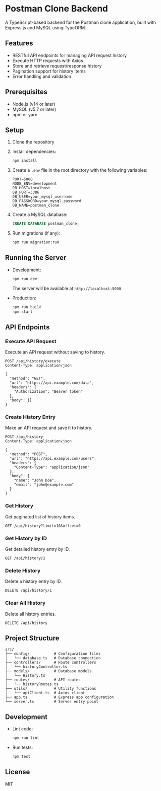 # Postman Clone Backend

A TypeScript-based backend for the Postman clone application, built with Express.js and MySQL using TypeORM.

## Features

- RESTful API endpoints for managing API request history
- Execute HTTP requests with Axios
- Store and retrieve request/response history
- Pagination support for history items
- Error handling and validation

## Prerequisites

- Node.js (v14 or later)
- MySQL (v5.7 or later)
- npm or yarn

## Setup

1. Clone the repository
2. Install dependencies:
   ```bash
   npm install
   ```
3. Create a `.env` file in the root directory with the following variables:
   ```env
   PORT=5000
   NODE_ENV=development
   DB_HOST=localhost
   DB_PORT=3306
   DB_USER=your_mysql_username
   DB_PASSWORD=your_mysql_password
   DB_NAME=postman_clone
   ```

4. Create a MySQL database:
   ```sql
   CREATE DATABASE postman_clone;
   ```

5. Run migrations (if any):
   ```bash
   npm run migration:run
   ```

## Running the Server

- Development:
  ```bash
  npm run dev
  ```
  The server will be available at `http://localhost:5000`

- Production:
  ```bash
  npm run build
  npm start
  ```

## API Endpoints

### Execute API Request

Execute an API request without saving to history.

```http
POST /api/history/execute
Content-Type: application/json

{
  "method": "GET",
  "url": "https://api.example.com/data",
  "headers": {
    "Authorization": "Bearer token"
  },
  "body": {}
}
```

### Create History Entry

Make an API request and save it to history.

```http
POST /api/history
Content-Type: application/json

{
  "method": "POST",
  "url": "https://api.example.com/users",
  "headers": {
    "Content-Type": "application/json"
  },
  "body": {
    "name": "John Doe",
    "email": "john@example.com"
  }
}
```

### Get History

Get paginated list of history items.

```http
GET /api/history?limit=10&offset=0
```

### Get History by ID

Get detailed history entry by ID.

```http
GET /api/history/1
```

### Delete History

Delete a history entry by ID.

```http
DELETE /api/history/1
```

### Clear All History

Delete all history entries.

```http
DELETE /api/history
```

## Project Structure

```
src/
├── config/           # Configuration files
│   └── database.ts   # Database connection
├── controllers/      # Route controllers
│   └── historyController.ts
├── models/           # Database models
│   └── History.ts
├── routes/           # API routes
│   └── historyRoutes.ts
├── utils/            # Utility functions
│   └── apiClient.ts  # Axios client
├── app.ts            # Express app configuration
└── server.ts         # Server entry point
```

## Development

- Lint code:
  ```bash
  npm run lint
  ```

- Run tests:
  ```bash
  npm test
  ```

## License

MIT
